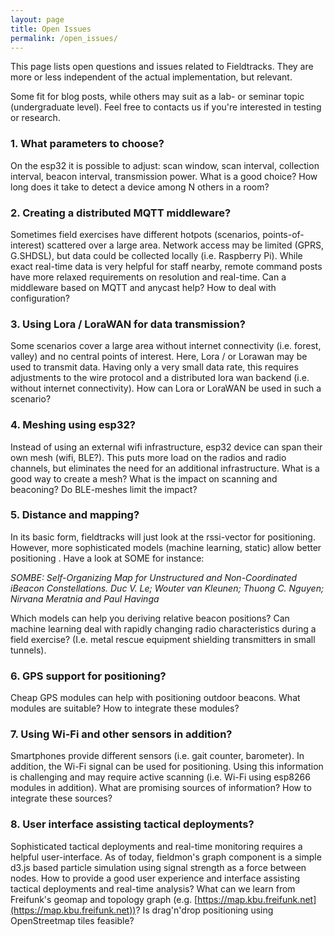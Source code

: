 ```yaml
---
layout: page
title: Open Issues
permalink: /open_issues/
---
```

This page lists open questions and issues related to Fieldtracks.
They are more or less independent of the actual implementation, but relevant.

Some fit for blog posts, while others may suit as a lab- or seminar topic (undergraduate level).
Feel free to contacts us if you're interested in testing or research.

### 1. What parameters to choose?
On the esp32 it is possible to adjust: scan window, scan interval, collection interval,
beacon interval, transmission power. What is a good choice?
How long does it take to detect a device among N others in a room?  

### 2. Creating a distributed MQTT middleware?
Sometimes field exercises have different hotpots (scenarios, points-of-interest)
scattered over a large area. Network access may be limited (GPRS, G.SHDSL),
but data could be collected locally (i.e. Raspberry Pi).
While exact real-time data is very helpful for staff nearby, remote command posts
have more relaxed requirements on resolution and real-time.
Can a middleware based on MQTT and anycast help? How to deal with configuration?

### 3. Using Lora / LoraWAN for data transmission?
Some scenarios cover a large area without internet connectivity (i.e. forest, valley)
and no central points of interest. Here, Lora / or Lorawan may be used to
transmit data. Having only a very small data rate, this requires adjustments
to the wire protocol and a distributed lora wan backend (i.e. without internet connectivity).
How can Lora or LoraWAN be used in such a scenario?

### 4. Meshing using esp32?
Instead of using an external wifi infrastructure, esp32 device can span their own mesh
(wifi, BLE?). This puts more load on the radios and radio channels, but eliminates the
need for an additional infrastructure. What is a good way to create a mesh?
What is the impact on scanning and beaconing? Do BLE-meshes limit the impact?

### 5. Distance and mapping?

In its basic form, fieldtracks will just look at the rssi-vector for positioning. However,
more sophisticated models (machine learning, static) allow better positioning .
Have a look at SOME for instance:

*SOMBE: Self-Organizing Map for Unstructured and Non-Coordinated iBeacon
Constellations. Duc V. Le; Wouter van Kleunen; Thuong C. Nguyen; Nirvana Meratnia
and Paul Havinga*

Which models can help you deriving relative beacon positions?
Can machine learning deal with rapidly changing radio characteristics during a field exercise?
(I.e. metal rescue equipment shielding transmitters in small tunnels).

### 6. GPS support for positioning?

Cheap GPS modules can help with positioning outdoor beacons.
What modules are suitable? How to integrate these modules?

### 7. Using Wi-Fi and other sensors in addition?

Smartphones provide different sensors (i.e. gait counter, barometer). In addition, the Wi-Fi signal can
be used for positioning. Using this information is challenging and may require active scanning
(i.e. Wi-Fi using esp8266 modules in addition).
What are promising sources of information? How to integrate these sources?

### 8. User interface assisting tactical deployments?

Sophisticated tactical deployments and real-time monitoring requires a helpful user-interface.
As of today, fieldmon's graph component is a simple d3.js based particle simulation using signal strength as a force between nodes.
How to provide a good user experience and interface assisting tactical deployments and real-time analysis?
What can we learn from Freifunk's geomap and topology graph (e.g. [https://map.kbu.freifunk.net](https://map.kbu.freifunk.net))?
Is drag'n'drop positioning using OpenStreetmap tiles feasible?
